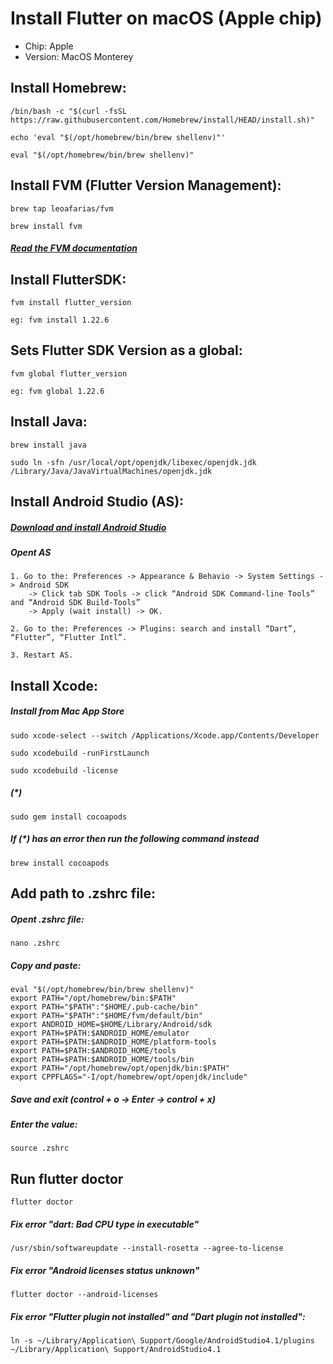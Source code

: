 # Install Flutter on macOS (Apple chip)
- Chip: Apple
- Version: MacOS Monterey

## Install Homebrew:

```
/bin/bash -c "$(curl -fsSL https://raw.githubusercontent.com/Homebrew/install/HEAD/install.sh)"
```
```
echo 'eval "$(/opt/homebrew/bin/brew shellenv)"'
```
```
eval "$(/opt/homebrew/bin/brew shellenv)"
```

## Install FVM (Flutter Version Management):

```
brew tap leoafarias/fvm
```
```
brew install fvm
```
##### [Read the FVM documentation](https://fvm.app/)

## Install FlutterSDK:

```
fvm install flutter_version
```
`eg: fvm install 1.22.6`
## Sets Flutter SDK Version as a global:

```
fvm global flutter_version
```
`eg: fvm global 1.22.6`
## Install Java:

```
brew install java
```
```
sudo ln -sfn /usr/local/opt/openjdk/libexec/openjdk.jdk /Library/Java/JavaVirtualMachines/openjdk.jdk
```
## Install Android Studio (AS):

##### [Download and install Android Studio](https://developer.android.com/studio)

##### Opent AS

	1. Go to the: Preferences -> Appearance & Behavio -> System Settings -> Android SDK 
		-> Click tab SDK Tools -> click “Android SDK Command-line Tools” and “Android SDK Build-Tools”
		-> Apply (wait install) -> OK.

	2. Go to the: Preferences -> Plugins: search and install “Dart”, “Flutter”, “Flutter Intl”.

	3. Restart AS.

## Install Xcode:

##### Install from Mac App Store

```
sudo xcode-select --switch /Applications/Xcode.app/Contents/Developer
```
```
sudo xcodebuild -runFirstLaunch
```
```
sudo xcodebuild -license
```
##### (*)
```
sudo gem install cocoapods
```
##### If (*) has an error then run the following command instead
```
brew install cocoapods
```
## Add path to .zshrc file:

##### Opent .zshrc file:

```
nano .zshrc
````
##### Copy and paste:

```
eval "$(/opt/homebrew/bin/brew shellenv)"
export PATH="/opt/homebrew/bin:$PATH"
export PATH="$PATH":"$HOME/.pub-cache/bin"
export PATH="$PATH":"$HOME/fvm/default/bin"
export ANDROID_HOME=$HOME/Library/Android/sdk
export PATH=$PATH:$ANDROID_HOME/emulator
export PATH=$PATH:$ANDROID_HOME/platform-tools
export PATH=$PATH:$ANDROID_HOME/tools
export PATH=$PATH:$ANDROID_HOME/tools/bin
export PATH="/opt/homebrew/opt/openjdk/bin:$PATH"
export CPPFLAGS="-I/opt/homebrew/opt/openjdk/include"
```
##### Save and exit (control + o -> Enter -> control + x)

##### Enter the value:

```
source .zshrc
```

## Run flutter doctor

```
flutter doctor
```

##### Fix error "dart: Bad CPU type in executable"
```
/usr/sbin/softwareupdate --install-rosetta --agree-to-license
```

##### Fix error "Android licenses status unknown"
```
flutter doctor --android-licenses
```

##### Fix error "Flutter plugin not installed" and "Dart plugin not installed":
```
ln -s ~/Library/Application\ Support/Google/AndroidStudio4.1/plugins ~/Library/Application\ Support/AndroidStudio4.1
```
